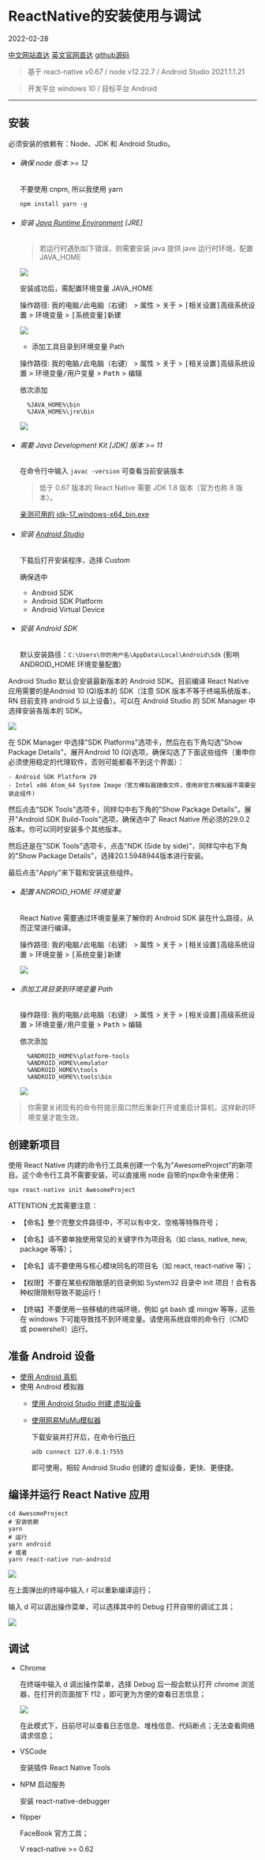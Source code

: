 # ReactNative的安装使用与调试

2022-02-28

[中文网站直达](https://www.react-native.cn/)
[英文官网直达](https://reactnative.dev/)
[github源码](https://github.com/facebook/react-native)

> 基于 react-native v0.67 / node v12.22.7 / Android Studio 2021.1.1.21

> 开发平台 windows 10 / 目标平台 Android

---

## 安装

必须安装的依赖有：Node、JDK 和 Android Studio。

- ###### 确保 node 版本 >= 12

    不要使用 cnpm, 所以我使用 yarn

    ```shell
    npm install yarn -g
    ```
- ###### 安装 [Java Runtime Environment](https://www.java.com/zh-CN/) [JRE]
  
  > 若运行时遇到如下错误，则需要安装 java 提供 jave 运行时环境，配置 JAVA_HOME

  ![](../_media/猎魔笔记/ReactNative的安装使用与调试/JAVA_ERROR.png)

  安装成功后，需配置环境变量 JAVA_HOME

  操作路径:  <kbd>我的电脑/此电脑（右键）</kbd> > <kbd>属性</kbd> > <kbd>关于</kbd> > <kbd>[相关设置]高级系统设置</kbd> > <kbd>环境变量</kbd> > <kbd>[系统变量]新建</kbd>

  ![](../_media/猎魔笔记/ReactNative的安装使用与调试/JAVA_HOME.png)

  - 添加工具目录到环境变量 Path

  操作路径:  <kbd>我的电脑/此电脑（右键）</kbd> > <kbd>属性</kbd> > <kbd>关于</kbd> > <kbd>[相关设置]高级系统设置</kbd> > <kbd>环境变量/用户变量</kbd> > <kbd>Path</kbd> > <kbd>编辑</kbd>
  
  依次添加

  ```
    %JAVA_HOME%\bin
    %JAVA_HOME%\jre\bin
  ```

  ![](../_media/猎魔笔记/ReactNative的安装使用与调试/JAVA_PATH.png)

- ###### 需要 Java Development Kit [JDK] 版本 >= 11

    在命令行中输入 `javac -version` 可查看当前安装版本

    > 低于 0.67 版本的 React Native 需要 JDK 1.8 版本（官方也称 8 版本）。

    [亲测可用的 jdk-17_windows-x64_bin.exe](https://www.aliyundrive.com/s/fW6wGPraaoT)

- ###### 安装 [Android Studio](https://developer.android.google.cn/studio/)

    下载后打开安装程序，选择 Custom

    确保选中

    - Android SDK
    - Android SDK Platform
    - Android Virtual Device

-  ###### 安装 Android SDK

    默认安装路径：`C:\Users\你的用户名\AppData\Local\Android\Sdk` (影响 ANDROID_HOME 环境变量配置)

  Android Studio 默认会安装最新版本的 Android SDK。目前编译 React Native 应用需要的是Android 10 (Q)版本的 SDK（注意 SDK 版本不等于终端系统版本，RN 目前支持 android 5 以上设备）。可以在 Android Studio 的 SDK Manager 中选择安装各版本的 SDK。

  ![](../_media/猎魔笔记/ReactNative的安装使用与调试/SDK_Manager.png)

  在 SDK Manager 中选择"SDK Platforms"选项卡，然后在右下角勾选"Show Package Details"。展开Android 10 (Q)选项，确保勾选了下面这些组件（重申你必须使用稳定的代理软件，否则可能都看不到这个界面）：

    - Android SDK Platform 29
    - Intel x86 Atom_64 System Image（官方模拟器镜像文件，使用非官方模拟器不需要安装此组件)

  然后点击"SDK Tools"选项卡，同样勾中右下角的"Show Package Details"。展开"Android SDK Build-Tools"选项，确保选中了 React Native 所必须的29.0.2版本。你可以同时安装多个其他版本。

  然后还是在"SDK Tools"选项卡，点击"NDK (Side by side)"，同样勾中右下角的"Show Package Details"，选择20.1.5948944版本进行安装。

  最后点击"Apply"来下载和安装这些组件。

- ###### 配置 ANDROID_HOME 环境变量
  
  React Native 需要通过环境变量来了解你的 Android SDK 装在什么路径，从而正常进行编译。

  操作路径:  <kbd>我的电脑/此电脑（右键）</kbd> > <kbd>属性</kbd> > <kbd>关于</kbd> > <kbd>[相关设置]高级系统设置</kbd> > <kbd>环境变量</kbd> > <kbd>[系统变量]新建</kbd>

  ![](../_media//猎魔笔记/ReactNative的安装使用与调试/ANDROID_HOME.png)

- ###### 添加工具目录到环境变量 Path

  操作路径:  <kbd>我的电脑/此电脑（右键）</kbd> > <kbd>属性</kbd> > <kbd>关于</kbd> > <kbd>[相关设置]高级系统设置</kbd> > <kbd>环境变量/用户变量</kbd> > <kbd>Path</kbd> > <kbd>编辑</kbd>
  
  依次添加

  ```
    %ANDROID_HOME%\platform-tools
    %ANDROID_HOME%\emulator
    %ANDROID_HOME%\tools
    %ANDROID_HOME%\tools\bin
  ```

  ![](../_media/猎魔笔记/ReactNative的安装使用与调试/ANDROID_HOME_TOOLS.png)

> 你需要关闭现有的命令符提示窗口然后重新打开或重启计算机，这样新的环境变量才能生效。

## 创建新项目

使用 React Native 内建的命令行工具来创建一个名为"AwesomeProject"的新项目。这个命令行工具不需要安装，可以直接用 node 自带的npx命令来使用：

```
npx react-native init AwesomeProject
```

ATTENTION 尤其需要注意：

- 【命名】整个完整文件路径中，不可以有中文、空格等特殊符号；
- 【命名】请不要单独使用常见的关键字作为项目名（如 class, native, new, package 等等）；
- 【命名】请不要使用与核心模块同名的项目名（如 react, react-native 等）；

- 【权限】不要在某些权限敏感的目录例如 System32 目录中 init 项目！会有各种权限限制导致不能运行！

- 【终端】不要使用一些移植的终端环境，例如 git bash 或 mingw 等等，这些在 windows 下可能导致找不到环境变量。请使用系统自带的命令行（CMD 或 powershell）运行。

## 准备 Android 设备

- [使用 Android 真机](https://www.react-native.cn/docs/running-on-device)
- 使用 Android 模拟器
  - [使用 Android Studio 创建 虚拟设备](https://developer.android.com/studio/run/managing-avds.html)
  - [使用网易MuMu模拟器](https://mumu.163.com/)
    
    下载安装并打开后，在命令行[执行](https://mumu.163.com/2017/12/19/25241_730476.html?mnqjc)
    
    ```
    adb connect 127.0.0.1:7555
    ```

    即可使用，相较 Android Studio 创建的 虚拟设备，更快、更便捷。

## 编译并运行 React Native 应用

```
cd AwesomeProject
# 安装依赖
yarn
# 运行
yarn android
# 或者
yarn react-native run-android
```

![](../_media/猎魔笔记/ReactNative的安装使用与调试/START.png)

在上面弹出的终端中输入 r 可以重新编译运行；

输入 d 可以调出操作菜单，可以选择其中的  Debug 打开自带的调试工具；

![](../_media/猎魔笔记/ReactNative的安装使用与调试/D_MENU.png)

## 调试

- Chrome
  
  在终端中输入 d 调出操作菜单，选择 Debug 后一般会默认打开 chrome 浏览器，在打开的页面按下 f12 ，即可更为方便的查看日志信息；

  ![](../_media/猎魔笔记/ReactNative的安装使用与调试/CHROME_DEBUG.png)

  在此模式下，目前尽可以查看日志信息、堆栈信息、代码断点；无法查看网络请求信息；

- VSCode
  
  安装插件 React Native Tools

- NPM 启动服务
  
  安装 react-native-debugger

- filpper
  
  FaceBook 官方工具；

  V react-native >= 0.62